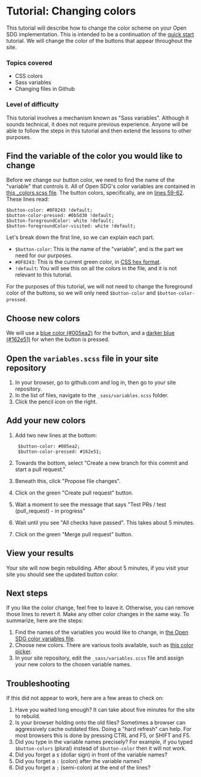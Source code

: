 <h1>Tutorial: Changing colors</h1>

This tutorial will describe how to change the color scheme on your Open SDG implementation. This is intended to be a continuation of the [quick start](../quick-start.md) tutorial. We will change the color of the buttons that appear throughout the site.

### Topics covered

* CSS colors
* Sass variables
* Changing files in Github

### Level of difficulty

This tutorial involves a mechanism known as "Sass variables". Although it sounds technical, it does not require previous experience. Anyone will be able to follow the steps in this tutorial and then extend the lessons to other purposes.

## Find the variable of the color you would like to change

Before we change our button color, we need to find the name of the "variable" that controls it. All of Open SDG's color variables are contained in [this _colors.scss file](https://github.com/open-sdg/open-sdg/blob/master/_sass/variables/_colors.scss). The button colors, specifically, are on [lines 59-62](https://github.com/open-sdg/open-sdg/blob/master/_sass/variables/_colors.scss#L59-L62). These lines read:

```
$button-color: #0F8243 !default;
$button-color-pressed: #0b5d30 !default;
$button-foregroundColor: white !default;
$button-foregroundColor-visited: white !default;
```

Let's break down the first line, so we can explain each part.

* `$button-color`: This is the name of the "variable", and is the part we need for our purposes.
* `#0F8243`: This is the current green color, in [CSS hex format](https://www.w3schools.com/colors/colors_hexadecimal.asp).
* `!default`: You will see this on all the colors in the file, and it is not relevant to this tutorial.

For the purposes of this tutorial, we will not need to change the foreground color of the buttons, so we will only need `$button-color` and `$button-color-pressed`.

## Choose new colors

We will use a [blue color (#005ea2)](https://www.w3schools.com/colors/colors_picker.asp?colorhex=005ea2) for the button, and a [darker blue (#162e51)](https://www.w3schools.com/colors/colors_picker.asp?colorhex=162e51) for when the button is pressed.

## Open the `variables.scss` file in your site repository

1. In your browser, go to github.com and log in, then go to your site repository.
1. In the list of files, navigate to the `_sass/variables.scss` folder.
1. Click the pencil icon on the right.

## Add your new colors

1. Add two new lines at the bottom:

        $button-color: #005ea2;
        $button-color-pressed: #162e51;
1. Towards the bottom, select "Create a new branch for this commit and start a pull request."
1. Beneath this, click "Propose file changes".
1. Click on the green "Create pull request" button.
1. Wait a moment to see the message that says "Test PRs / test (pull_request) - in progress"
1. Wait until you see "All checks have passed". This takes about 5 minutes.
1. Click on the green "Merge pull request" button.

## View your results

Your site will now begin rebuilding. After about 5 minutes, if you visit your site you should see the updated button color.

## Next steps

If you like the color change, feel free to leave it. Otherwise, you can remove those lines to revert it. Make any other color changes in the same way. To summarize, here are the steps:

1. Find the names of the variables you would like to change, in [the Open SDG color variables file](https://github.com/open-sdg/open-sdg/blob/master/_sass/variables/_colors.scss).
1. Choose new colors. There are various tools available, such as [this color picker](https://www.w3schools.com/colors/colors_picker.asp).
1. In your site repository, edit the `_sass/variables.scss` file and assign your new colors to the chosen variable names.

## Troubleshooting

If this did not appear to work, here are a few areas to check on:

1. Have you waited long enough? It can take about five minutes for the site to rebuild.
1. Is your browser holding onto the old files? Sometimes a browser can aggressively cache outdated files. Doing a "hard refresh" can help. For most browsers this is done by pressing CTRL and F5, or SHIFT and F5.
1. Did you type in the variable names precisely? For example, if you typed `$button-colors` (plural) instead of `$button-color` then it will not work.
1. Did you forget a `$` (dollar sign) in front of the variable names?
1. Did you forget a `:` (colon) after the variable names?
1. Did you forget a `;` (semi-colon) at the end of the lines?
